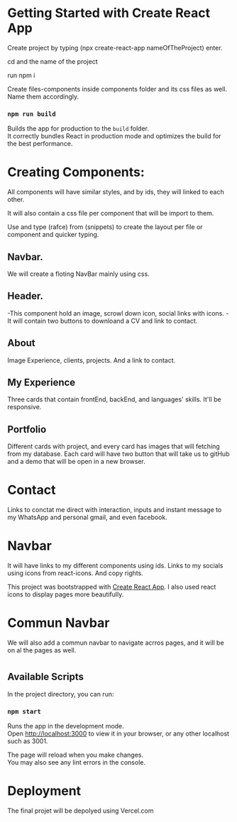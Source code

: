 # Getting Started with Create React App

Create project by typing (npx create-react-app   nameOfTheProject) enter.

cd and the name of the project

run npm i

Create files-components inside components folder and its css files as well. Name them accordingly.

### `npm run build`

Builds the app for production to the `build` folder.\
It correctly bundles React in production mode and optimizes the build for the best performance.

# Creating Components:
All components will have similar styles, and by ids, they will linked to each other.

It will also contain a css file per component that will be import to them.

Use and type (rafce) from (snippets) to create the layout per file or component and quicker typing.

## Navbar.
   We will create a floting NavBar mainly using css.

## Header.
-This component hold an image, scrowl down  icon, social links with icons.
-It will contain two buttons to downloand a CV and link to contact.

## About
Image
Experience, clients, projects.
And a link to contact.

## My Experience
Three cards that contain frontEnd, backEnd, and languages' skills.
It'll be responsive.

## Portfolio
Different cards with project, and every card has images that will fetching from my database. Each card will have two button that will take us to gitHub and a demo that will be open in a new browser.

# Contact
Links to conctat me direct with interaction, inputs and instant message to my WhatsApp and personal gmail, and even facebook. 

# Navbar
It will have links to my different components using ids. Links to my socials using icons from react-icons.
And copy rights.

This project was bootstrapped with [Create React App](https://github.com/facebook/create-react-app).
I also used react icons to display pages more beautifully.

# Commun Navbar
We will also add a commun navbar to navigate acrros pages, and it will be on al the pages as well.

# 

## Available Scripts

In the project directory, you can run:

### `npm start`

Runs the app in the development mode.\
Open [http://localhost:3000](http://localhost:3000) to view it in your browser, or any other localhost such as 3001.

The page will reload when you make changes.\
You may also see any lint errors in the console.

# Deployment
The final projet will be depolyed using Vercel.com